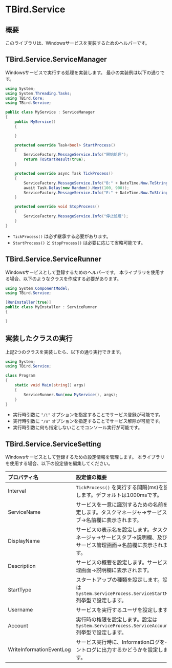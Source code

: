 # TBird.Service

## 概要

このライブラリは、Windowsサービスを実装するためのヘルパーです。

## TBird.Service.ServiceManager

Windowsサービスで実行する処理を実装します。
最小の実装例は以下の通りです。

```csharp
using System;
using System.Threading.Tasks;
using TBird.Core;
using TBird.Service;

public class MyService : ServiceManager
{
    public MyService()
    {

    }

    protected override Task<bool> StartProcess()
    {
        ServiceFactory.MessageService.Info("開始処理");
        return ToStartResult(true);
    }

    protected override async Task TickProcess()
    {
        ServiceFactory.MessageService.Info("B:" + DateTime.Now.ToString("yyyy-MM-dd HH:mm:ss.fff"));
        await Task.Delay(new Random().Next(100, 900));
        ServiceFactory.MessageService.Info("E:" + DateTime.Now.ToString("yyyy-MM-dd HH:mm:ss.fff"));
    }

    protected override void StopProcess()
    {
        ServiceFactory.MessageService.Info("停止処理");
    }
}
```

- `TickProcess()` は必ず継承する必要があります。  
- `StartProcess()` と `StopProcess()` は必要に応じて省略可能です。  

## TBird.Service.ServiceRunner

Windowsサービスとして登録するためのヘルパーです。
本ライブラリを使用する場合、以下のようなクラスを作成する必要があります。

```csharp
using System.ComponentModel;
using TBird.Service;

[RunInstaller(true)]
public class MyInstaller : ServiceRunner
{

}
```

## 実装したクラスの実行

上記2つのクラスを実装したら、以下の通り実行できます。

```csharp
using System;
using TBird.Service;

class Program
{
    static void Main(string[] args)
    {
        ServiceRunner.Run(new MyService(), args);
    }
}
```

- 実行時引数に `"/i"` オプションを指定することでサービス登録が可能です。
- 実行時引数に `"/u"` オプションを指定することでサービス解除が可能です。
- 実行時引数に何も指定しないことでコンソール実行が可能です。

## TBird.Service.ServiceSetting

Windowsサービスとして登録するための設定情報を管理します。
本ライブラリを使用する場合、以下の設定値を編集してください。

| プロパティ名 | 設定値の概要 |
|:------------|:------------|
| Interval    | `TickProcess()` を実行する間隔(ms)を設定します。デフォルトは1000msです。 |
| ServiceName | サービスを一意に識別するための名前を設定します。タスクマネージャ->サービスタブ->名前欄に表示されます。 |
| DisplayName | サービスの表示名を設定します。タスクマネージャ->サービスタブ->説明欄、及び、サービス管理画面->名前欄に表示されます。 |
| Description | サービスの概要を設定します。サービス管理画面->説明欄に表示されます。 |
| StartType   | スタートアップの種類を設定します。設定は `System.ServiceProcess.ServiceStartMode` 列挙型で設定します。 |
| Username    | サービスを実行するユーザを設定します。 |
| Account     | 実行時の権限を設定します。設定は `System.ServiceProcess.ServiceAccount` 列挙型で設定します。 |
| WriteInformationEventLog | サービス実行時に、Informationログをイベントログに出力するかどうかを設定します。 |

